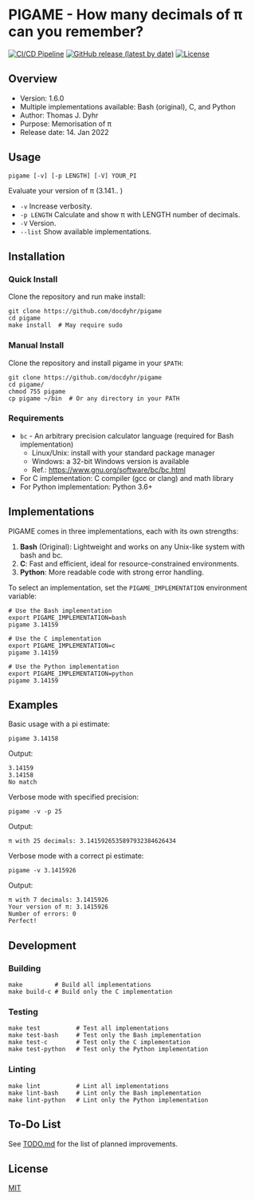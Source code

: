 # PIGAME - How many decimals of π can you remember?

[![CI/CD Pipeline](https://github.com/docdyhr/pigame/actions/workflows/ci.yml/badge.svg)](https://github.com/docdyhr/pigame/actions/workflows/ci.yml)
[![GitHub release (latest by date)](https://img.shields.io/github/v/release/docdyhr/pigame)](https://github.com/docdyhr/pigame/releases/latest)
[![License](https://img.shields.io/github/license/docdyhr/pigame)](https://github.com/docdyhr/pigame/blob/master/LICENSE)

## Overview

* Version: 1.6.0
* Multiple implementations available: Bash (original), C, and Python
* Author: Thomas J. Dyhr
* Purpose: Memorisation of π
* Release date: 14. Jan 2022

## Usage

```
pigame [-v] [-p LENGTH] [-V] YOUR_PI
```

Evaluate your version of π (3.141.. )

* `-v` Increase verbosity.
* `-p LENGTH` Calculate and show π with LENGTH number of decimals.
* `-V` Version.
* `--list` Show available implementations.

## Installation

### Quick Install

Clone the repository and run make install:

```shell
git clone https://github.com/docdyhr/pigame
cd pigame
make install  # May require sudo
```

### Manual Install

Clone the repository and install pigame in your `$PATH`:

```shell
git clone https://github.com/docdyhr/pigame
cd pigame/
chmod 755 pigame
cp pigame ~/bin  # Or any directory in your PATH
```

### Requirements

* `bc` - An arbitrary precision calculator language (required for Bash implementation)
  * Linux/Unix: install with your standard package manager
  * Windows: a 32-bit Windows version is available
  * Ref.: https://www.gnu.org/software/bc/bc.html
* For C implementation: C compiler (gcc or clang) and math library
* For Python implementation: Python 3.6+

## Implementations

PIGAME comes in three implementations, each with its own strengths:

1. **Bash** (Original): Lightweight and works on any Unix-like system with bash and bc.
2. **C**: Fast and efficient, ideal for resource-constrained environments.
3. **Python**: More readable code with strong error handling.

To select an implementation, set the `PIGAME_IMPLEMENTATION` environment variable:

```shell
# Use the Bash implementation
export PIGAME_IMPLEMENTATION=bash
pigame 3.14159

# Use the C implementation
export PIGAME_IMPLEMENTATION=c
pigame 3.14159

# Use the Python implementation
export PIGAME_IMPLEMENTATION=python
pigame 3.14159
```

## Examples

Basic usage with a pi estimate:

```shell
pigame 3.14158
```

Output:
```
3.14159
3.14158
No match
```

Verbose mode with specified precision:

```shell
pigame -v -p 25
```

Output:
```
π with 25 decimals: 3.1415926535897932384626434
```

Verbose mode with a correct pi estimate:

```shell
pigame -v 3.1415926
```

Output:
```
π with 7 decimals: 3.1415926
Your version of π: 3.1415926
Number of errors: 0
Perfect!
```

## Development

### Building

```shell
make         # Build all implementations
make build-c # Build only the C implementation
```

### Testing

```shell
make test          # Test all implementations
make test-bash     # Test only the Bash implementation
make test-c        # Test only the C implementation
make test-python   # Test only the Python implementation
```

### Linting

```shell
make lint          # Lint all implementations
make lint-bash     # Lint only the Bash implementation
make lint-python   # Lint only the Python implementation
```

## To-Do List

See [TODO.md](https://github.com/docdyhr/pigame/blob/master/TODO.md) for the list of planned improvements.

## License

[MIT](https://github.com/docdyhr/pigame/blob/master/LICENSE)